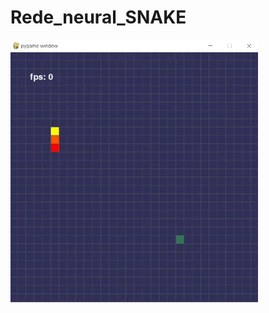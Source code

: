 # Rede_neural_SNAKE
<img src="https://github.com/marcyhel/Rede_neural_SNAKE/blob/main/2022-02-16%2011-30-12%20(online-video-cutter.com).gif">
